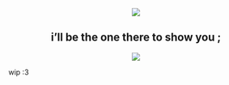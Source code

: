 <p align="center">
<img src="https://github.com/aesvic/aesvic/assets/144497121/24974080-f842-4b4a-9ea3-8ee4aac70f9c"/>
</p>

<h2 align="center">
i’ll be the one there to show you ;
</h2>
<p align="center">
<img src="https://github.com/aesvic/aesvic/assets/144497121/95237671-b2f5-4e7c-b8f9-8c529a929397"/>
</p>
wip :3

